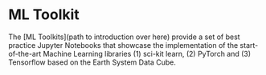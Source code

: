 # ML Toolkit

The [ML Toolkits](path to introduction over here) provide a set of best practice Jupyter Notebooks that showcase the implementation of the start-of-the-art Machine Learning libraries (1) sci-kit learn, (2) PyTorch and (3) Tensorflow based on the Earth System Data Cube. 


